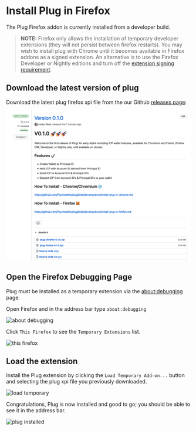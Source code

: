 # Install Plug in Firefox

The Plug Firefox addon is currently installed from a developer build.

> **NOTE:** Firefox only allows the installation of temporary developer extensions (they will not persist between firefox restarts). You may wish to install plug with Chrome until it becomes available in Firefox addons as a signed extension. An alternative is to use the Firefox Developer or Nightly editions and turn off the [extension signing requirement](http://mzl.la/1J7Lcsp).

## Download the latest version of plug 

Download the latest plug firefox xpi file  from the our Github [releases page](https://github.com/Psychedelic/plug/releases):

![GitHub releases page]('./../images/github_releases_page.png)

## Open the Firefox Debugging Page

Plug must be installed as a temporary extension via the [about:debugging](about:debugging#/runtime/this-firefox) page.

Open Firefox and in the address bar type `about:debugging`

![about debugging]('./../images/about_debugging.png)

Click `This Firefox` to see the `Temporary Extensions` list.

![this firefox]('./../images/this_firefox.png)

## Load the extension

Install the Plug extension by clicking the `Load Temporary Add-on...` button and selecting the plug xpi file you previously downloaded.

![load temporary]('./../images/load_temporary.png)

Congratulations, Plug is now installed and good to go; you should be able to see it in the address bar.

![plug installed]('./../images/plug_installed.png)

